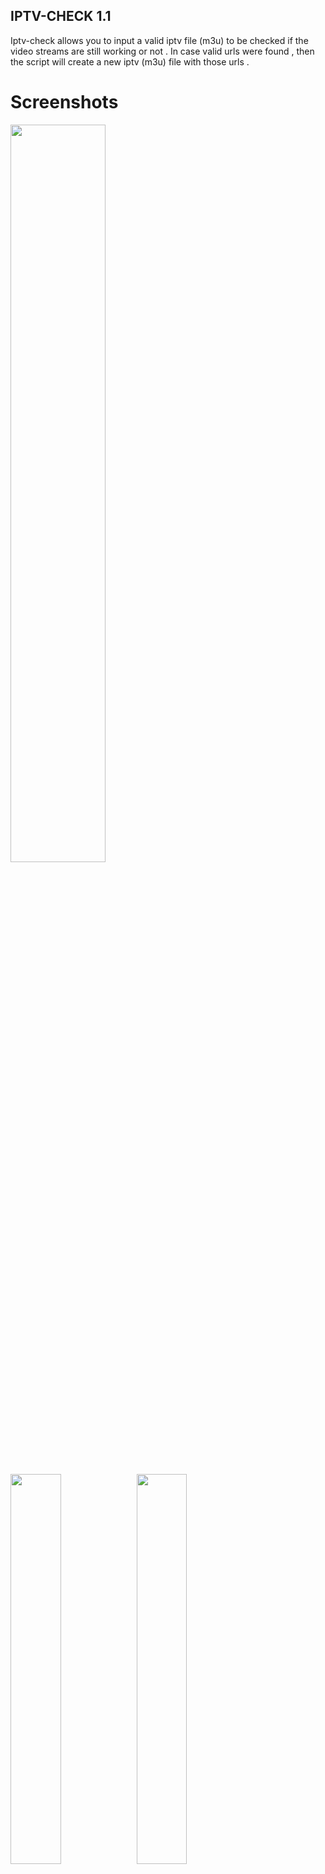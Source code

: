 ## IPTV-CHECK 1.1

Iptv-check allows you to input a valid iptv file (m3u) to be checked if the video streams are still working or not .
In case valid urls were found , then the script will create a new iptv (m3u) file with those urls .

# Screenshots
<img src="https://s14.postimg.cc/mscao3ntt/iptv-ck.jpg" width="55%"></img>

<img src="https://s14.postimg.cc/grelrf6gx/icheck2.png" width="40%"></img><img src="https://s14.postimg.cc/we5v4szoh/CHECK_034.png" width="40%"></img>

# Requirements

- wget

# Install Requirements

- apt-get install wget

# Tool Instalation

- git clone https://github.com/peterpt/IPTV-CHECK.git && cd IPTV-CHECK && ./iptv-check
